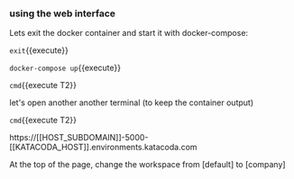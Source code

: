 ### using the web interface

Lets exit the docker container and start it with docker-compose:

`exit`{{execute}}


`docker-compose up`{{execute}}

`cmd`{{execute T2}}

let's open another another terminal (to keep the container output)

`cmd`{{execute T2}}

https://[[HOST_SUBDOMAIN]]-5000-[[KATACODA_HOST]].environments.katacoda.com

At the top of the page, change the workspace from [default] to [company]
